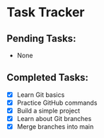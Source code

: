 # Task Tracker

## Pending Tasks:

- None

## Completed Tasks:

- [x] Learn Git basics
- [x] Practice GitHub commands
- [x] Build a simple project
- [x] Learn about Git branches
- [x] Merge branches into main
